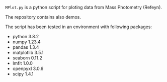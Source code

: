 `MPlot.py` is a python script for ploting data from Mass Photometry (Refeyn).  

The repository contains also demos.  

The script has been tested in an environment with following packages:  
- python 3.8.2
- numpy 1.23.4
- pandas 1.3.4
- matplotlib 3.5.1
- seaborn 0.11.2
- lmfit 1.0.0
- openpyxl 3.0.6
- scipy 1.4.1